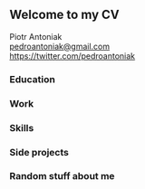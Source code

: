 ## Welcome to my CV

Piotr Antoniak <br />
pedroantoniak@gmail.com <br />
https://twitter.com/pedroantoniak <br />

### Education


### Work




### Skills




### Side projects







### Random stuff about me
